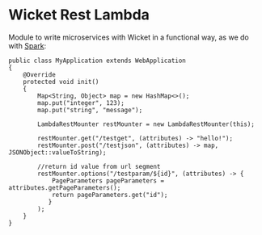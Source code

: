 Wicket Rest Lambda
===

Module to write microservices with Wicket in a functional way, as we do with [Spark](http://sparkjava.com/):

    public class MyApplication extends WebApplication 
    {
        @Override
        protected void init()
        {
            Map<String, Object> map = new HashMap<>();
            map.put("integer", 123);
            map.put("string", "message");
            
            LambdaRestMounter restMounter = new LambdaRestMounter(this);
            
            restMounter.get("/testget", (attributes) -> "hello!");
            restMounter.post("/testjson", (attributes) -> map, JSONObject::valueToString);
            
            //return id value from url segment
            restMounter.options("/testparam/${id}", (attributes) -> {
                PageParameters pageParameters = attributes.getPageParameters();
                return pageParameters.get("id");
               }
            );
        }
    }

